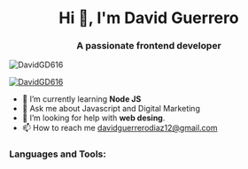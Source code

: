 <h1 align="center">Hi 👋, I'm David Guerrero</h1>
<h3 align="center">A passionate frontend developer</h3>

<p align="left"> <img src="https://komarev.com/ghpvc/?username=DavidGD616&label=Profile%20views&color=0e75b6&style=flat" alt="DavidGD616" /> </p>

<p align="left"> <a href="https://github.com/ryo-ma/github-profile-trophy"><img src="https://github-profile-trophy.vercel.app/?username=DavidGD616" alt="DavidGD616" /></a> </p>

- 🌱 I’m currently learning **Node JS**
- 💬 Ask me about Javascript and Digital Marketing
- 🤔 I’m looking for help with **web desing**.
- 📫 How to reach me davidguerrerodiaz12@gmail.com


<!--
**DavidGD616/DavidGD616** is a ✨ _special_ ✨ repository because its `README.md` (this file) appears on your GitHub profile.

Here are some ideas to get you started:

- 🔭 I’m currently working on ...
- 👯 I’m looking to collaborate on ...
- 🤔 I’m looking for help with ...
- 😄 Pronouns: ...
- ⚡ Fun fact: ...
-->

<h3 align="left">Languages and Tools:</h3>

